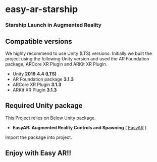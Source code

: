 # **easy-ar-starship**
### Starship Launch in Augmented Reality
## Compatible versions
We highly recommend to use Unity (LTS) versions. Initially we built the project using the following Unity version and used the AR Foundation package, ARCore XR Plugin and ARKit XR Plugin.

- Unity **2019.4.4 (LTS)**
- AR Foundation package **3.1.3**
- ARCore XR Plugin **3.1.3**
- ARKit XR Plugin **3.1.3**

## Required Unity package
This Project relies on Below Unity package.
- **EasyAR: Augmented Reality Controls and Spawning** 
( [EasyAR](https://assetstore.unity.com/packages/tools/integration/easyar-augmented-reality-controls-and-spawning-186580) )  

Import the package into project.  


## Enjoy with Easy AR!! 